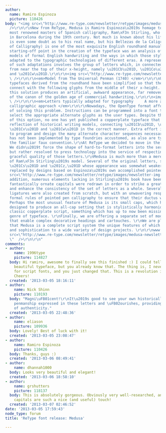 ```yaml
---
author:
  name: Ramiro Espinoza
  picture: 110426
body: "<img src=\"http://www.re-type.com/newsletter/retype/images/medusa-logo.png\"
  />\r\n\r\nNew from ReType, Medusa is Ramiro Espinoza\u2019s homage to one of the
  most renowned masters of Spanish calligraphy, Ram\xF3n Stirling, who was active
  in Barcelona during the 19th century. Not much is known about his life, and there
  is even some doubt as to his real name, but his Bellezas de la Caligraf\xEDa (Beauties
  of Calligraphy) is one of the most exquisite English roundhand manuals ever produced.\r\nThe
  starting-off point in the creation of the typeface was an analysis of the historical
  models of formal English handwriting and the ways in which those styles had been
  adapted to the typographic technologies of different eras. A representative example
  of such adaptations involves the group of letters which, in connected scripts, join
  from near the top of their x-height, namely \u201Cb\u201D, \u201Co\u201D, \r\n\u201Cv\u201D
  and \u201Cw\u201D.\r\n\r\n<img src=\"http://www.re-type.com/newsletter/retype/images/bickham-sample.png\"
  \ />\r\n\r\n<em>Model from The Universal Penman (1740) </em>\r\n\r\nUp to now, all
  typefaces derived from the roundhand have been simplified so that the above letters
  connect with the following glyphs from the middle of their x-height. Unfortunately,
  this solution produces an artificial, awkward appearance, far removed from the beauty
  of the canon of the golden age of commercial handwriting.\r\n\r\n<img src=\"http://www.re-type.com/newsletter/retype/images/newsletter-img-01.png\"
  \ />\r\n\r\n<em>Letters typically adapted for typography     A more authentically
  calligraphic approach </em>\r\n\r\nNowadays, the OpenType format affords the possibility
  of solving this problem. Instructions can be programmed into a font to automatically
  select the appropriate alternate glyphs as the user types. Despite the existence
  of this option, no one has yet published a copperplate typeface that is a faithful
  reflection of historical writing models, connecting \u201Cb\u201D, \u201Co\u201D,
  \u201Cv\u201D and \u201Cw\u201D in the correct manner. Extra effort is required
  to program and design the many alternate character sequences necessary, and this
  has not been implemented by type foundries accustomed, as also are type users, to
  the familiar faux convention.\r\nAt ReType we decided to move in the opposite direction.
  We didn\u2019t force the shape of hard-to-format letters into the service of technology,
  but rather resolved to press technology into the service of respecting the original
  graceful quality of those letters.\r\nMedusa is much more than a mere digital transfer
  of Ram\xF3n Stirling\u2019s model. Several of the original letters, such as \u201Cf\u201D,
  \u201Cs\u201D and \u201Cz,\u201D whose appearance was somewhat weaker, have been
  replaced by designs based on Espinoza\u2019s own accomplished pointed nib calligraphy.\r\n\r\n<img
  src=\"http://www.re-type.com/newsletter/retype/images/newsletter-img-02.png\"  />\r\n\r\nIn
  addition, numerous elements lacking in Stirling\u2019s book have been added. The
  fantastically ornate capitals were redrawn in order to strike a greater balance
  and enhance the consistency of the set of letters as a whole. Several swashes and
  ligatures were also created from scratch, but with an unwavering respect for the
  formal rules of pointed pen calligraphy to ensure that their ductus was correct.
  Perhaps the most unusual feature of Medusa is its small caps, which have been carefully
  designed to produce an all-cap setting that is stylistically harmonious with the
  classic copperplate script, something which has up to now been missing from this
  genre of typeface. \r\nFinally, we are offering a separate set of modular swashes
  that enable complex decorative headings and cartouches. \r\nWe are pleased to say
  that Medusa is a complete script system the unique features of which will lend elegance
  and sophistication to a wide variety of design projects. \r\n\r\nwww.Re-Type.com\r\n\r\n<img
  src=\"http://www.re-type.com/newsletter/retype/images/medusa-newsletter-news.png
  \"  />\r\n\r\n"
comments:
- author:
    name: 1996type
    picture: 114827
  body: Hi ramiro, awesome to finally see this finished :) I could tell you it's a
    beautiful typeface, but you already know that. The thing is, I never really cared
    for script fonts, and you just changed that. This is a revolution in script typography.
    Cheers!
  created: '2013-03-05 18:16:11'
- author:
    name: Nick Shinn
    picture: 110193
  body: "Magni\uFB01cent!\r\nIt\u2019s good to see your own historically informed
    penmanship expressed in these letters and \uFB02ourishes, providing a rare degree
    of authenticity."
  created: '2013-03-05 22:48:36'
- author:
    name: eliason
    picture: 109936
  body: Lovely! Best of luck with it!
  created: '2013-03-05 23:08:47'
- author:
    name: Ramiro Espinoza
    picture: 110426
  body: Thanks, guys :)
  created: '2013-03-06 08:49:41'
- author:
    name: dhannah1000
  body: Looks very beautiful and elegant!
  created: '2013-03-06 18:58:10'
- author:
    name: grshutters
    picture: 118137
  body: This is absolutely gorgeous. Obviously very well-researched, and the small
    capitals are such a nice (and useful) touch!
  created: '2013-03-07 02:46:52'
date: '2013-03-05 17:59:43'
node_type: forum
title: 'ReType font release: Medusa'

---
```

